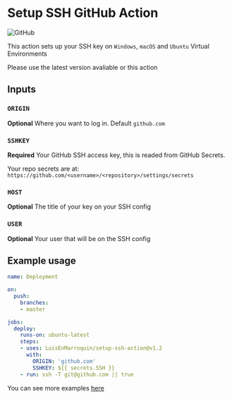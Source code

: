 # Setup SSH GitHub Action

![GitHub](https://github.com/LuisEnMarroquin/setup-ssh-action/workflows/Testing/badge.svg)

This action sets up your SSH key on `Windows`, `macOS` and `Ubuntu` Virtual Environments

Please use the latest version avaliable or this action

## Inputs

### `ORIGIN`

**Optional** Where you want to log in. Default `github.com`

### `SSHKEY`

**Required** Your GitHub SSH access key, this is readed from GitHub Secrets.

Your repo secrets are at: `https://github.com/<username>/<repository>/settings/secrets`

### `HOST`

**Optional** The title of your key on your SSH config

### `USER`

**Optional** Your user that will be on the SSH config

## Example usage

```yml
name: Deployment

on:
  push:
    branches:
    - master

jobs:
  deploy:
    runs-on: ubuntu-latest
    steps:
    - uses: LuisEnMarroquin/setup-ssh-action@v1.2
      with:
        ORIGIN: 'github.com'
        SSHKEY: ${{ secrets.SSH }}
    - run: ssh -T git@github.com || true
```

You can see more examples [here](https://github.com/LuisEnMarroquin/setup-ssh-action/blob/master/.github/workflows/test.yml)

<!--

## Publish action

Remember to change the version number first for all files

```shell
npm run build # Update your dist/index.js
git add . # Add all files
git commit -m "Use zeit/ncc" # Commit the files
git tag -a -m "Published v1.2" v1.2 # Tag your release
git push --follow-tags # Push commit and tags
```
-->

